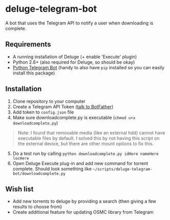 deluge-telegram-bot
=================
A bot that uses the Telegram API to notify a user when downloading is complete.

## Requirements
- A running installation of Deluge (+ enable 'Execute' plugin)
- Python 2.6+ (also required for Deluge, so should be okay)
- [Python Telegram Bot](https://pypi.python.org/pypi/python-telegram-bot) (handy to also have `pip` installed so you can easily install this package)

## Installation
1. Clone repository to your computer
2. Create a Telegram API Token ([talk to BotFather](https://telegram.me/botfather))
3. Add token to `config.json` file
4. Make sure downloadcomplete.py is executable (`chmod u+x downloadcomplete.py`)

> Note: I found that removable media (like an external hdd) cannot have executable files by default. I solved this by not having this script on the external device, but there are other mount options to fix this.

5. Do a test run by calling `python downloadcomplete.py idHere nameHere locHere`
6. Open Deluge Execute plug-in and add new command for torrent complete. Should look something like `~/scripts/deluge-telegram-bot/downloadcomplete.py`

## Wish list
- Add new torrents to deluge by providing a search (then giving a few results to choose from)
- Create additional feature for updating OSMC library from Telegram
